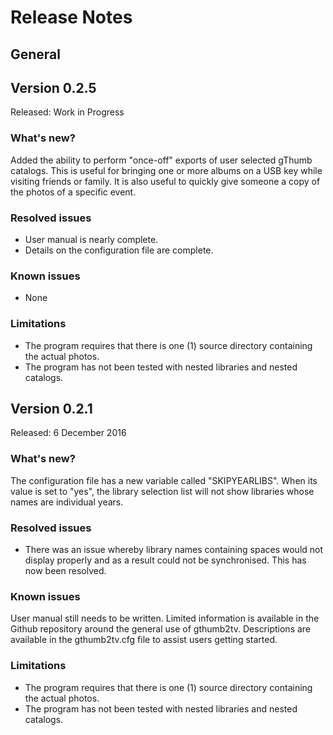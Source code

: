 # Release Notes
## General

## Version 0.2.5
Released: Work in Progress
### What's new?
Added the ability to perform "once-off" exports of user selected gThumb catalogs. This is useful for bringing one or more albums on a USB key while visiting friends or family. It is also useful to quickly give someone a copy of the photos of a specific event.

### Resolved issues
* User manual is nearly complete.
* Details on the configuration file are complete.

### Known issues
* None

### Limitations
* The program requires that there is one (1) source directory containing the actual photos.
* The program has not been tested with nested libraries and nested catalogs.

## Version 0.2.1
Released: 6 December 2016

### What's new?
The configuration file has a new variable called "SKIPYEARLIBS". When its value is set to "yes", the library selection list will not show libraries whose names are individual years.

### Resolved issues
* There was an issue whereby library names containing spaces would not display properly and as a result could not be synchronised. This has now been resolved.

### Known issues
User manual still needs to be written. Limited information is available in the Github repository around the general use of gthumb2tv. Descriptions are available in the gthumb2tv.cfg file to assist users getting started.

### Limitations
* The program requires that there is one (1) source directory containing the actual photos.
* The program has not been tested with nested libraries and nested catalogs.
